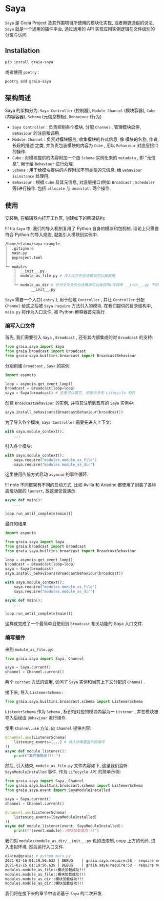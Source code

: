 # Saya

`Saya` 是 Graia Project 及其外围项目所使用的模块化实现,
或者用更通俗的说法, `Saya` 就是一个通用的插件平台, 通过通用的 API 实现应用实例逻辑在文件级别的分离与访问.

## Installation

```bash
pip install graia-saya
```

或者使用 `poetry` :

```bash
poetry add graia-saya
```

## 架构简述

Saya 的架构分为: `Saya Controller` (控制器), `Module Channel` (模块容器), `Cube` (内容容器), `Schema` (元信息模板), `Behaviour` (行为).

 - `Saya Controller` : 负责控制各个模块, 分配 `Channel` , 管理模块启停, `Behaviour` 的注册和调用.
 - `Module Channel` : 负责对模块服务, 收集模块的各式信息, 像 模块的名称, 作者, 长段的描述 之类, 
 并负责包装模块的内容为 `Cube` , 用以 `Behaviour` 对底层接口的操作.
 - `Cube` : 对模块提供的内容附加一个由 `Schema` 实例化来的 `metadata` , 即 "元信息", 用于给 `Behaviour` 进行处理.
 - `Schema` : 用于给模块提供的内容附加不同类型的元信息, 给 `Behaviour`  `isinstance` 处理用.
 - `Behaviour` : 根据 `Cube` 及其元信息, 对底层接口(例如 `Broadcast` , `Scheduler` 等)进行操作.
 包括 `allocate` 与 `uninstall` 两个操作.

## 使用

安装后, 在编辑器内打开工作区, 创建如下的目录结构:

!!! tip
    `Saya` 中, 我们的导入机制复用了 Python 自身的模块和包机制, 理论上只需要符合 Python 的导入规则, 
    就能引入模块到实例中.

```bash
/home/elaina/saya-example
│  .gitignore
│  main.py
│  pyproject.toml
│
└─ modules
    │  __init__.py
    │  module_as_file.py # 作为文件的合法模块可以被调用.
    │
    └─ module_as_dir # 作为文件夹的合法模块可以被调用(仅调用 __init__.py 下的内容).
            __init__.py
```

`Saya` 需要一个入口( `entry` ), 用于创建 `Controller` , 并让 `Controller` 分配 `Channel` 给这之后被 `Saya.require` 方法引入的模块.
在我们提供的目录结构中, `main.py` 将作为入口文件, 被 Python 解释器首先执行.

### 编写入口文件

首先, 我们需要引入 `Saya` , `Broadcast` , 还有其内部集成的对 `Broadcast` 的支持:

```py
from graia.saya import Saya
from graia.broadcast import Broadcast
from graia.saya.builtins.broadcast import BroadcastBehaviour
```

分别创建 `Broadcast` , `Saya` 的实例:

```py
import asyncio

loop = asyncio.get_event_loop()
broadcast = Broadcast(loop=loop)
saya = Saya(broadcast) # 这里可以置空, 但是会丢失 Lifecycle 特性
```

创建 `BroadcastBehaviour` 的实例, 并将其注册到现有的 `Saya` 实例中:

```py
saya.install_behaviours(BroadcastBehaviour(broadcast))
```

为了导入各个模块, `Saya Controller` 需要先进入上下文:

```py
with saya.module_context():
    ...
```

引入各个模块:

```py
with saya.module_context():
    saya.require("modules.module_as_file")
    saya.require("modules.module_as_dir")
```

这里使用传统方式启动 `asyncio` 的事件循环.

!!! note
    不同框架有不同的启动方式, 比如 Avilla 和 Ariadne 都使用了封装了各种高级功能的 `launart`, 故这里仅做演示.

```py
async def main():
    ...

loop.run_until_complete(main())
```

最终的结果:

```py title="Result of main.py"
import asyncio

from graia.saya import Saya
from graia.broadcast import Broadcast
from graia.saya.builtins.broadcast import BroadcastBehaviour

loop = asyncio.get_event_loop()
broadcast = Broadcast(loop=loop)
saya = Saya(broadcast)
saya.install_behaviours(BroadcastBehaviour(broadcast))

with saya.module_context():
    saya.require("modules.module_as_file")
    saya.require("modules.module_as_dir")

async def main():
    ...

loop.run_until_complete(main())
```

这样就完成了一个最简单且使用到 `Broadcast` 相关功能的 Saya 入口文件.

### 编写插件

来到 `module_as_file.py`:

```py
from graia.saya import Saya, Channel

saya = Saya.current()
channel = Channel.current()
```

两个 `currnet` 方法的调用, 访问了 `Saya` 实例和当前上下文分配的 `Channel` .

接下来, 导入 `ListenerSchema` :

```py
from graia.saya.builtins.broadcast.schema import ListenerSchema
```

`ListenerSchema` 作为 `Schema` , 标识相对应的模块内容为一 `Listener` , 
并在模块被导入后经由 `Behaviour` 进行操作.

使用 `Channel.use` 方法, 向 `Channel` 提供内容:

```py
@channel.use(ListenerSchema(
    listening_events=[...] # 填入你需要监听的事件
))
async def module_listener():
    print("事件被触发!!!!")
```

然后, 引入结束, `module_as_file.py` 文件内容如下, 这里我们监听 `SayaModuleInstalled` 事件, 作为 `Lifecycle API` 的简单示例:

```py title="Result of module_as_file.py"
from graia.saya import Saya, Channel
from graia.saya.builtins.broadcast.schema import ListenerSchema
from graia.saya.event import SayaModuleInstalled

saya = Saya.current()
channel = Channel.current()

@channel.use(ListenerSchema(
    listening_events=[SayaModuleInstalled]
))
async def module_listener(event: SayaModuleInstalled):
    print(f"{event.module}::模块加载成功!!!")

```

我们对 `modules/module_as_dir/__init__.py` 也如法炮制, copy 上方的代码, 进入虚拟环境, 然后运行入口文件.

```bash
elaina@graia: # python main.py
2021-02-16 01:19:56.632 | DEBUG    | graia.saya:require:58 - require modules.module_as_file
2021-02-16 01:19:56.639 | DEBUG    | graia.saya:require:58 - require modules.module_as_dir
modules.module_as_file::模块加载成功!!!
modules.module_as_file::模块加载成功!!!
modules.module_as_dir::模块加载成功!!!
modules.module_as_dir::模块加载成功!!!
```

我们将在接下来的章节中谈论基于 `Saya` 的二次开发.